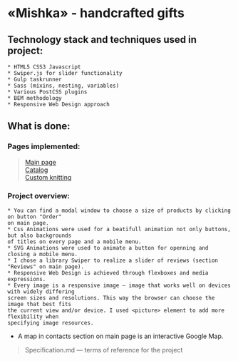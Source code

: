 # «Mishka» - handcrafted gifts
## Technology stack and techniques used in project:
	* HTML5 CSS3 Javascript
	* Swiper.js for slider functionality 
	* Gulp taskrunner
	* Sass (mixins, nesting, variables)
	* Various PostCSS plugins
	* BEM methodology
	* Responsive Web Design approach

## What is done:
### Pages implemented:
> [Main page](https://gorodetskaya-mariia.github.io/Mishka/index.html)<br> 
> [Catalog](https://gorodetskaya-mariia.github.io/Mishka/catalog.html)<br>
> [Custom knitting](https://gorodetskaya-mariia.github.io/Mishka/form.html)<br> 

### Project overview:
	* You can find a modal window to choose a size of products by clicking on button "Order"
	on main page.
	* Css Animations were used for a beatifull animation not only buttons, but also backgrounds
	of titles on every page and a mobile menu.
	* SVG Animations were used to animate a button for openning and closing a mobile menu.
	* I chose a library Swiper to realize a slider of reviews (section "Reviews" on main page).
	* Responsive Web Design is achieved through flexboxes and media expressions. 
	* Every image is a responsive image — image that works well on devices with widely differing
	screen sizes and resolutions. This way the browser can choose the image that best fits
	the current view and/or device. I used <picture> element to add more flexibility when 
	specifying image resources. 
  * A map in contacts section on main page is an interactive Google Map.


> Specification.md — terms of reference for the project
